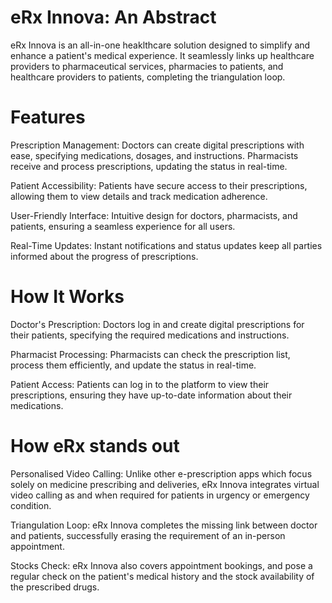 # eRx Innova: An Abstract
eRx Innova is an all-in-one heaklthcare solution designed to simplify and enhance a patient's medical experience.
It seamlessly links up healthcare providers to pharmaceutical services, pharmacies to patients, and healthcare providers to patients, completing the triangulation loop.


# Features
Prescription Management:
Doctors can create digital prescriptions with ease, specifying medications, dosages, and instructions.
Pharmacists receive and process prescriptions, updating the status in real-time.


Patient Accessibility:
Patients have secure access to their prescriptions, allowing them to view details and track medication adherence.


User-Friendly Interface:
Intuitive design for doctors, pharmacists, and patients, ensuring a seamless experience for all users.


Real-Time Updates:
Instant notifications and status updates keep all parties informed about the progress of prescriptions.


# How It Works

Doctor's Prescription:
Doctors log in and create digital prescriptions for their patients, specifying the required medications and instructions.


Pharmacist Processing:
Pharmacists can check the prescription list, process them efficiently, and update the status in real-time.


Patient Access:
Patients can log in to the platform to view their prescriptions, ensuring they have up-to-date information about their medications.

# How eRx stands out
Personalised Video Calling:
Unlike other e-prescription apps which focus solely on medicine prescribing and deliveries, eRx Innova integrates virtual video calling as and when required for patients in urgency or emergency condition.

Triangulation Loop:
eRx Innova completes the missing link between doctor and patients, successfully erasing the requirement of an in-person appointment.

Stocks Check:
eRx Innova also covers appointment bookings, and pose a regular check on the patient's medical history and the stock availability of the prescribed drugs.
